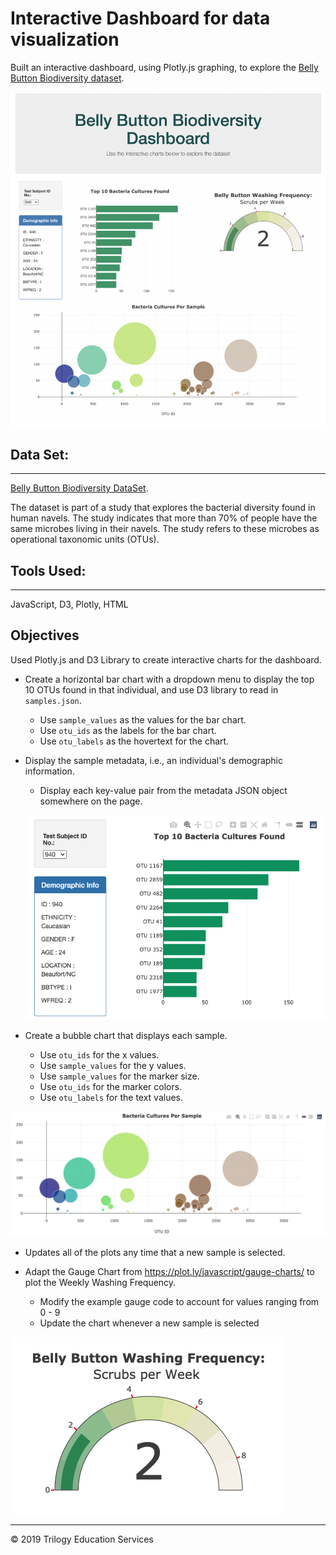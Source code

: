 # Interactive Dashboard for data visualization

Built an interactive dashboard, using Plotly.js graphing, to explore the [Belly Button Biodiversity dataset](http://robdunnlab.com/projects/belly-button-biodiversity/).

![](Images/Dashboard.png)

## Data Set:
-----
[Belly Button Biodiversity DataSet](http://robdunnlab.com/projects/belly-button-biodiversity/results-and-data/).

The dataset is part of a study that explores the bacterial diversity found in human navels. The study indicates that more than 70% of people have the same microbes living in their navels. The study refers to these microbes as operational taxonomic units (OTUs).


## Tools Used:
----
JavaScript, D3, Plotly, HTML

## Objectives

Used Plotly.js and D3 Library to create interactive charts for the dashboard. 

- Create a horizontal bar chart with a dropdown menu to display the top 10 OTUs found in that individual, and use D3 library to read in `samples.json`.
  - Use `sample_values` as the values for the bar chart.
  - Use `otu_ids` as the labels for the bar chart.
  - Use `otu_labels` as the hovertext for the chart.

- Display the sample metadata, i.e., an individual's demographic information.
  - Display each key-value pair from the metadata JSON object somewhere on the page.

  ![bar Chart](Images/bar_chart2.png)

- Create a bubble chart that displays each sample.
  - Use `otu_ids` for the x values.
  - Use `sample_values` for the y values.
  - Use `sample_values` for the marker size.
  - Use `otu_ids` for the marker colors.
  - Use `otu_labels` for the text values.

![Bubble Chart](Images/bubble_chart2.png)

- Updates all of the plots any time that a new sample is selected.

- Adapt the Gauge Chart from <https://plot.ly/javascript/gauge-charts/> to plot the Weekly Washing Frequency.
    - Modify the example gauge code to account for values ranging from 0 - 9
    - Update the chart whenever a new sample is selected

![Gauge Chart](Images/gauge_chart.png)

- - -

© 2019 Trilogy Education Services
